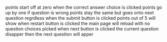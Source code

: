 points start off at zero 
when the correct answer choice is clicked points go up by one 
if question is wrong points stay the same but goes onto next question regrdless 
when the submit button is clicked points out of 5 will show 
when restart button is clicked the main page will reload with no question choices picked 
when next button is clicked the current question 
 disapper then the next question will apper 




 
